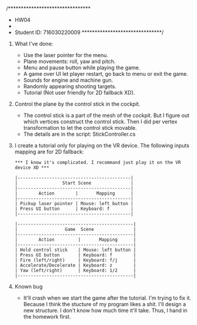 /********************************
 * HW04
 * 
 * Student ID: 716030220009
 *******************************/

1. What I've done:
    - Use the laser pointer for the menu.
    - Plane movements: roll, yaw and pitch.
    - Menu and pause button while playing the game.
    - A game over UI let player restart, go back to menu or exit the game.
    - Sounds for engine and machine gun.
    - Randomly appearing shooting targets.
    - Tutorial (Not user friendly for 2D fallback XD).
 
2. Control the plane by the control stick in the cockpit.
    - The control stick is a part of the mesh of the cockpit. But I figure out
      which vertices construct the control stick. Then I did per vertex transformation
      to let the control stick movable.
    - The details are in the script: StickController.cs

3. I create a tutorial only for playing on the VR device. The following inputs mapping
   are for 2D fallback:

       *** I know it's complicated. I recommand just play it on the VR device XD ***

       |-------------------------------------------|
       |                 Start Scene               |    
       |-------------------------------------------|
       |        Action        |       Mapping      | 
       |-------------------------------------------|
       | Pickup laser pointer | Mouse: left button |
       | Press UI button      | Keyboard: f        |
       |-------------------------------------------|

       |--------------------------------------------|
       |                  Game  Scene               |    
       |--------------------------------------------|
       |        Action         |       Mapping      | 
       |--------------------------------------------|
       | Hold control stick    | Mouse: left button |
       | Press UI button       | Keyboard: f        |
       | Fire (left/right)     | Keyboard: f/j      |
       | Accelerate/Decelerate | Keyboard: z        |
       | Yaw (left/right)      | Keyboard: 1/2      |
       |--------------------------------------------|

4. Known bug
    - It'll crash when we start the game after the tutorial. I'm trying to fix it.
      Because I think the stucture of my program likes a shit. I'll design a new 
      structure. I don't know how much time it'll take. Thus, I hand in the homework
      first.
